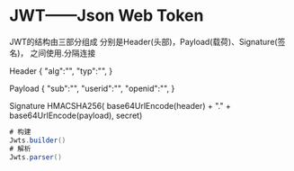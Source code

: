 # JWT——Json Web Token


JWT的结构由三部分组成
分别是Header(头部)，Payload(载荷)、Signature(签名)，
之间使用.分隔连接



Header
{
    "alg":"",
    "typ":"",
}


Payload
{
    "sub":"",
    "userid":"",
    "openid":"",
}

Signature
HMACSHA256(
  base64UrlEncode(header) + "." +
  base64UrlEncode(payload),
  secret)

```java
# 构建
Jwts.builder()
# 解析
Jwts.parser()
```